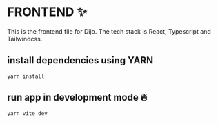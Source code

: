# FRONTEND ✨

This is the frontend file for Dijo. The tech stack is React, Typescript and Tailwindcss.

## install dependencies using YARN

```yarn install```

## run app in development mode 🔥

```yarn vite dev```
